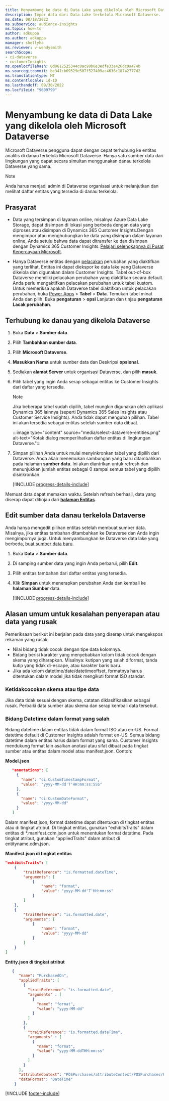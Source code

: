 ```yaml
---
title: Menyambung ke data di Data Lake yang dikelola oleh Microsoft Dataverse
description: Impor data dari Data Lake terkelola Microsoft Dataverse.
ms.date: 08/18/2022
ms.subservice: audience-insights
ms.topic: how-to
author: adkuppa
ms.author: adkuppa
manager: shellyha
ms.reviewer: v-wendysmith
searchScope:
- ci-dataverse
- customerInsights
ms.openlocfilehash: 0d9612525344c8ac99b6e3edfe33a426dc0a474b
ms.sourcegitcommit: be341cb69329e507f527409ac4636c18742777d2
ms.translationtype: MT
ms.contentlocale: id-ID
ms.lasthandoff: 09/30/2022
ms.locfileid: "9609799"
---
```

# <a name="connect-to-data-in-a-microsoft-dataverse-managed-data-lake"></a>Menyambung ke data di Data Lake yang dikelola oleh Microsoft Dataverse

Microsoft Dataverse pengguna dapat dengan cepat terhubung ke entitas analitis di danau terkelola Microsoft Dataverse. Hanya satu sumber data dari lingkungan yang dapat secara simultan menggunakan danau terkelola Dataverse yang sama.

> [!NOTE]
> Anda harus menjadi admin di Dataverse organisasi untuk melanjutkan dan melihat daftar entitas yang tersedia di danau terkelola.

## <a name="prerequisites"></a>Prasyarat

- Data yang tersimpan di layanan online, misalnya Azure Data Lake Storage, dapat disimpan di lokasi yang berbeda dengan data yang diproses atau disimpan di Dynamics 365 Customer Insights.Dengan mengimpor atau menghubungkan ke data yang disimpan dalam layanan online, Anda setuju bahwa data dapat ditransfer ke dan disimpan dengan Dynamics 365 Customer Insights. [Pelajari selengkapnya di Pusat Kepercayaan Microsoft](https://www.microsoft.com/trust-center).

- Hanya Dataverse entitas dengan [pelacakan](/power-platform/admin/enable-change-tracking-control-data-synchronization) perubahan yang diaktifkan yang terlihat. Entitas ini dapat diekspor ke data lake yang Dataverse dikelola dan digunakan dalam Customer Insights. Tabel out-of-box Dataverse memiliki pelacakan perubahan yang diaktifkan secara default. Anda perlu mengaktifkan pelacakan perubahan untuk tabel kustom. Untuk memeriksa apakah Dataverse tabel diaktifkan untuk pelacakan perubahan, buka [Power Apps](https://make.powerapps.com) > **Tabel** > **Data**. Temukan tabel minat Anda dan pilih. Buka **pengaturan** > **opsi** Lanjutan dan tinjau **pengaturan Lacak perubahan**.

## <a name="connect-to-a-dataverse-managed-lake"></a>Terhubung ke danau yang dikelola Dataverse

1. Buka **Data** > **Sumber data**.

1. Pilih **Tambahkan sumber data**.

1. Pilih **Microsoft Dataverse**.

1. **Masukkan Nama** untuk sumber data dan Deskripsi **opsional**.

1. Sediakan **alamat Server** untuk organisasi Dataverse, dan pilih **masuk**.

1. Pilih tabel yang ingin Anda serap sebagai entitas ke Customer Insights dari daftar yang tersedia.

   > [!NOTE]
   > Jika beberapa tabel sudah dipilih, tabel mungkin digunakan oleh aplikasi Dynamics 365 lainnya (seperti Dynamics 365 Sales Insights atau Customer Service Insights). Anda tidak dapat mengubah pilihan. Tabel ini akan tersedia sebagai entitas setelah sumber data dibuat.

    :::image type="content" source="media/select-dataverse-entities.png" alt-text="Kotak dialog memperlihatkan daftar entitas di lingkungan Dataverse.":::

1. Simpan pilihan Anda untuk mulai menyinkronkan tabel yang dipilih dari Dataverse. Anda akan menemukan sambungan yang baru ditambahkan pada halaman **sumber data**. Ini akan diantrikan untuk refresh dan menunjukkan jumlah entitas sebagai 0 sampai semua tabel yang dipilih disinkronkan.

   [!INCLUDE [progress-details-include](includes/progress-details-pane.md)]

Memuat data dapat memakan waktu. Setelah refresh berhasil, data yang diserap dapat ditinjau dari [**halaman Entitas**](entities.md).

## <a name="edit-a-dataverse-managed-lake-data-source"></a>Edit sumber data danau terkelola Dataverse

Anda hanya mengedit pilihan entitas setelah membuat sumber data. Misalnya, jika entitas tambahan ditambahkan ke Dataverse dan Anda ingin mengimpornya juga.
Untuk menyambungkan ke Dataverse data lake yang berbeda, [buat sumber data baru](#connect-to-a-dataverse-managed-lake).

1. Buka **Data** > **Sumber data**.

1. Di samping sumber data yang ingin Anda perbarui, pilih **Edit**.

1. Pilih entitas tambahan dari daftar entitas yang tersedia.

1. Klik **Simpan** untuk menerapkan perubahan Anda dan kembali ke **halaman Sumber** data.

   [!INCLUDE [progress-details-include](includes/progress-details-pane.md)]

## <a name="common-reasons-for-ingestion-errors-or-corrupted-data"></a>Alasan umum untuk kesalahan penyerapan atau data yang rusak

Pemeriksaan berikut ini berjalan pada data yang diserap untuk mengekspos rekaman yang rusak:

- Nilai bidang tidak cocok dengan tipe data kolomnya.
- Bidang berisi karakter yang menyebabkan kolom tidak cocok dengan skema yang diharapkan. Misalnya: kutipan yang salah diformat, tanda kutip yang tidak di-escape, atau karakter baris baru.
- Jika ada kolom datetime/date/datetimeoffset, formatnya harus ditentukan dalam model jika tidak mengikuti format ISO standar.

### <a name="schema-or-data-type-mismatch"></a>Ketidakcocokan skema atau tipe data

Jika data tidak sesuai dengan skema, catatan diklasifikasikan sebagai rusak. Perbaiki data sumber atau skema dan serap kembali data tersebut.

### <a name="datetime-fields-in-the-wrong-format"></a>Bidang Datetime dalam format yang salah

Bidang datetime dalam entitas tidak dalam format ISO atau en-US. Format datetime default di Customer Insights adalah format en-US. Semua bidang datetime dalam entitas harus dalam format yang sama. Customer Insights mendukung format lain asalkan anotasi atau sifat dibuat pada tingkat sumber atau entitas dalam model atau manifest.json. Contoh: 

**Model.json**

   ```json
      "annotations": [
        {
          "name": "ci:CustomTimestampFormat",
          "value": "yyyy-MM-dd'T'HH:mm:ss:SSS"
        },
        {
          "name": "ci:CustomDateFormat",
          "value": "yyyy-MM-dd"
        }
      ]   
   ```

  Dalam manifest.json, format datetime dapat ditentukan di tingkat entitas atau di tingkat atribut. Di tingkat entitas, gunakan "exhibitsTraits" dalam entitas di *.manifest.cdm.json untuk menentukan format datatime. Pada tingkat atribut, gunakan "appliedTraits" dalam atribut di entityname.cdm.json.

**Manifest.json di tingkat entitas**

```json
"exhibitsTraits": [
    {
        "traitReference": "is.formatted.dateTime",
        "arguments": [
            {
                "name": "format",
                "value": "yyyy-MM-dd'T'HH:mm:ss"
            }
        ]
    },
    {
        "traitReference": "is.formatted.date",
        "arguments": [
            {
                "name": "format",
                "value": "yyyy-MM-dd"
            }
        ]
    }
]
```

**Entity.json di tingkat atribut**

```json
   {
      "name": "PurchasedOn",
      "appliedTraits": [
        {
          "traitReference": "is.formatted.date",
          "arguments" : [
            {
              "name": "format",
              "value": "yyyy-MM-dd"
            }
          ]
        },
        {
          "traitReference": "is.formatted.dateTime",
          "arguments" : [
            {
              "name": "format",
              "value": "yyyy-MM-ddTHH:mm:ss"
            }
          ]
        }
      ],
      "attributeContext": "POSPurchases/attributeContext/POSPurchases/PurchasedOn",
      "dataFormat": "DateTime"
    }
```

[!INCLUDE [footer-include](includes/footer-banner.md)]
